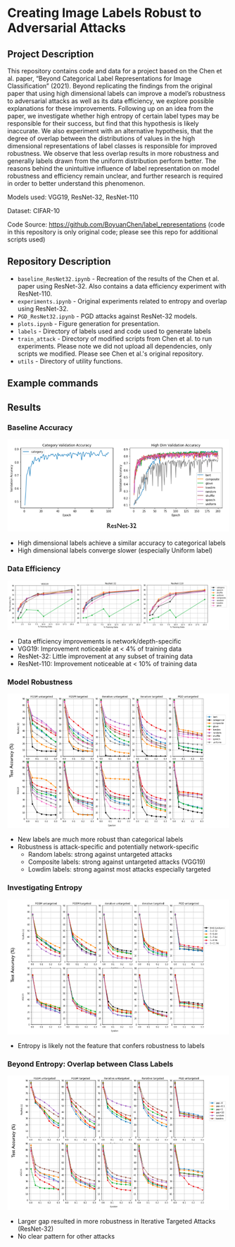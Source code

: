 # Creating Image Labels Robust to Adversarial Attacks

## Project Description

This repository contains code and data for a project based on the Chen et al. paper, “Beyond Categorical Label Representations for Image Classification” (2021). Beyond replicating the findings from the original paper that using high dimensional labels can improve a model’s robustness to adversarial attacks as well as its data efficiency, we explore possible explanations for these improvements. Following up on an idea from the paper, we investigate whether high entropy of certain label types may be responsible for their success, but find that this hypothesis is likely inaccurate. We also experiment with an alternative hypothesis, that the degree of overlap between the distributions of values in the high dimensional representations of label classes is responsible for improved robustness. We observe that less overlap results in more robustness and generally labels drawn from the uniform distribution perform better. The reasons behind the unintuitive influence of label representation on model robustness and efficiency remain unclear, and further research is required in order to better understand this phenomenon.

Models used: VGG19, ResNet-32, ResNet-110

Dataset: CIFAR-10

Code Source: https://github.com/BoyuanChen/label_representations (code in this repository is only original code; please see this repo for additional scripts used)

## Repository Description

+ `baseline_ResNet32.ipynb` - Recreation of the results of the Chen et al. paper using ResNet-32. Also contains a data efficiency experiment with ResNet-110.
+ `experiments.ipynb` - Original experiments related to entropy and overlap using ResNet-32.
+ `PGD_ResNet32.ipynb` - PGD attacks against ResNet-32 models.
+ `plots.ipynb` - Figure generation for presentation.
+ `labels` - Directory of labels used and code used to generate labels
+ `train_attack` - Directory of modified scripts from Chen et al. to run experiments. Please note we did not upload all dependencies, only scripts we modified. Please see Chen et al.'s original repository.
+ `utils` - Directory of utility functions.

## Example commands

## Results

### Baseline Accuracy

![plot](./figs/convergence.png)

+ High dimensional labels achieve a similar accuracy to categorical labels
+ High dimensional labels converge slower (especially Uniform label)


### Data Efficiency

![plot](./figs/data_eff.png)

+ Data efficiency improvements is network/depth-specific
+ VGG19: Improvement noticeable at < 4% of training data
+ ResNet-32: Little improvement at any subset of training data
+ ResNet-110: Improvement noticeable at < 10% of training data

### Model Robustness

![plot](./figs/orig_robust.png)

+ New labels are much more robust than categorical labels
+ Robustness is attack-specific and potentially network-specific
	+ Random labels: strong against untargeted attacks
	+ Composite labels: strong against untargeted attacks (VGG19)
	+ Lowdim labels: strong against most attacks especially targeted

### Investigating Entropy

![plot](./figs/entropy_robust.png)

+ Entropy is likely not the feature that confers robustness to labels

### Beyond Entropy: Overlap between Class Labels

![plot](./figs/gap_robust.png)

+ Larger gap resulted in more robustness in Iterative Targeted Attacks (ResNet-32)
+ No clear pattern for other attacks
